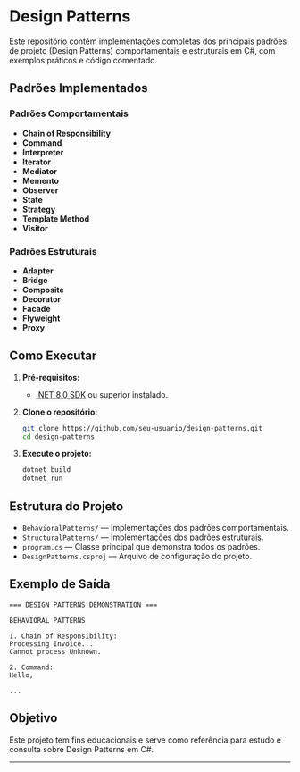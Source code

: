 # Design Patterns

Este repositório contém implementações completas dos principais padrões de projeto (Design Patterns) comportamentais e estruturais em C#, com exemplos práticos e código comentado.

## Padrões Implementados

### Padrões Comportamentais
- **Chain of Responsibility**
- **Command**
- **Interpreter**
- **Iterator**
- **Mediator**
- **Memento**
- **Observer**
- **State**
- **Strategy**
- **Template Method**
- **Visitor**

### Padrões Estruturais
- **Adapter**
- **Bridge**
- **Composite**
- **Decorator**
- **Facade**
- **Flyweight**
- **Proxy**

## Como Executar

1. **Pré-requisitos:**  
   - [.NET 8.0 SDK](https://dotnet.microsoft.com/download) ou superior instalado.

2. **Clone o repositório:**
   ```sh
   git clone https://github.com/seu-usuario/design-patterns.git
   cd design-patterns
   ```

3. **Execute o projeto:**
   ```sh
   dotnet build
   dotnet run
   ```

## Estrutura do Projeto

- `BehavioralPatterns/` — Implementações dos padrões comportamentais.
- `StructuralPatterns/` — Implementações dos padrões estruturais.
- `program.cs` — Classe principal que demonstra todos os padrões.
- `DesignPatterns.csproj` — Arquivo de configuração do projeto.

## Exemplo de Saída

```
=== DESIGN PATTERNS DEMONSTRATION ===

BEHAVIORAL PATTERNS

1. Chain of Responsibility:
Processing Invoice...
Cannot process Unknown.

2. Command:
Hello,

...
```

## Objetivo

Este projeto tem fins educacionais e serve como referência para estudo e consulta sobre Design Patterns em C#.

---